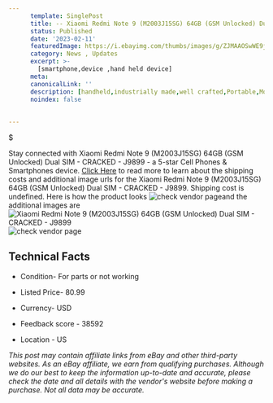 ```yaml
---
      template: SinglePost
      title: -- Xiaomi Redmi Note 9 (M2003J15SG) 64GB (GSM Unlocked) Dual SIM - CRACKED - J9899
      status: Published
      date: '2023-02-11'
      featuredImage: https://i.ebayimg.com/thumbs/images/g/ZJMAAOSwWE9j48kc/s-l225.jpg
      category: News , Updates
      excerpt: >-
        [smartphone,device ,hand held device]
      meta:
      canonicalLink: ''
      description: [handheld,industrially made,well crafted,Portable,Mobile,Compact,Convenient,Lightweight,Maneuverable,Man-portable,Miniature,Carriable,Hand-held,Light,Holdable,Transportable,Mobile device,Pocket-sized,On-the-go,Wireless,Cordless,Compact size,Convenient size, smartphone,device ,hand held device]
      noindex: false
      
        
---
```

$

Stay connected with Xiaomi Redmi Note 9 (M2003J15SG) 64GB (GSM Unlocked) Dual SIM - CRACKED - J9899 - a 5-star Cell Phones & Smartphones device. [Click Here](https://www.ebay.com/itm/144936174530?hash=item21bede83c2%3Ag%3AZJMAAOSwWE9j48kc&mkevt=1&mkcid=1&mkrid=711-53200-19255-0&campid=%253CePNCampaignId%253E&customid=%253CreferenceId%253E&toolid=10049) to read more to learn about the shipping costs and additional image urls for the Xiaomi Redmi Note 9 (M2003J15SG) 64GB (GSM Unlocked) Dual SIM - CRACKED - J9899. Shipping cost is undefined. Here is how the product looks ![check vendor page](https://i.ebayimg.com/thumbs/images/g/ZJMAAOSwWE9j48kc/s-l225.jpg)and the additional images are![Xiaomi Redmi Note 9 (M2003J15SG) 64GB (GSM Unlocked) Dual SIM - CRACKED - J9899](https://i.ebayimg.com/images/g/ZJMAAOSwWE9j48kc/s-l1600.jpg)![check vendor page](https://origin-galleryplus.ebayimg.com/ws/web/144936174530_2_0_1/225x225.jpg,https://origin-galleryplus.ebayimg.com/ws/web/144936174530_3_0_1/225x225.jpg,https://origin-galleryplus.ebayimg.com/ws/web/144936174530_4_0_1/225x225.jpg,https://origin-galleryplus.ebayimg.com/ws/web/144936174530_5_0_1/225x225.jpg,https://origin-galleryplus.ebayimg.com/ws/web/144936174530_6_0_1/225x225.jpg,https://origin-galleryplus.ebayimg.com/ws/web/144936174530_7_0_1/225x225.jpg,https://origin-galleryplus.ebayimg.com/ws/web/144936174530_8_0_1/225x225.jpg,https://origin-galleryplus.ebayimg.com/ws/web/144936174530_9_0_1/225x225.jpg,https://origin-galleryplus.ebayimg.com/ws/web/144936174530_10_0_1/225x225.jpg,https://origin-galleryplus.ebayimg.com/ws/web/144936174530_11_0_1/225x225.jpg)



 ## Technical Facts 



     
      

 - Condition- For parts or not working 


      

 - Listed Price- 80.99 


      

 - Currency- USD 


      

 - Feedback score - 38592 


      

 - Location - US 


      
      

 *_This post may contain affiliate links from eBay and other third-party websites. As an eBay affiliate, we earn from qualifying purchases. Although we do our best to keep the information up-to-date and accurate, please check the date and all details with the vendor's website before making a purchase. Not all data may be accurate._*






